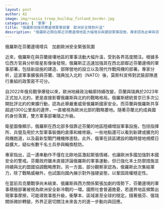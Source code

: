 ```yaml
---
layout: post
author: AI
image: img/russia_troop_buildup_finland_border.jpg
categories: [ '軍事' ]
title: "俄羅斯加強芬蘭邊境軍事部署　歐洲安全情勢升溫"
description: "俄羅斯近期在鄰近芬蘭邊境地區大幅增兵與建設軍事設施，專家認為此舉與芬蘭、瑞典加入北約相關，並加劇歐洲安全緊張氛圍。隨著俄烏戰爭持續、地區局勢變動，國際社會密切關注邊境軍事動態及各方後續回應，擔憂新冷戰格局下摩擦升級對區域穩定形成衝擊。"
---
```

俄羅斯在芬蘭邊境增兵　加劇歐洲安全緊張氛圍

近來，俄羅斯在與芬蘭接壤地區的軍事活動大幅升溫，受到各界高度關注。根據多位西方官員分析衛星影像後發現，俄羅斯正迅速加強其在西北部鄰近芬蘭邊境的軍事部署，包括新設施的建造、部隊營地的設立以及現代作戰飛機的部署。專家分析，這波軍事擴張與芬蘭、瑞典加入北約（NATO）後，莫斯科宣佈對武裝部隊進行重組的政策密不可分。

自2022年俄烏戰爭爆發以來，歐洲地緣政治輪廓持續改變，芬蘭與瑞典於2023年正式加入北約，更是直接影響俄羅斯與北約的戰略格局。俄羅斯總統普京已多次公開批評北約的東擴行動，認為此舉嚴重威脅俄羅斯國家安全。而芬蘭與俄羅斯共享超過1300公里長的邊界，一直被視為歐洲北部的戰略要地。隨著芬蘭北約成員國的身份落實，雙方軍事部署隨之升級。

衛星圖像顯示，俄羅斯在西北部多個靠近芬蘭的地區陸續增設軍事設施，包括指揮所、兵營及用於大型軍事裝備的倉庫和維修廠。一些地點還可以看到新建或擴充的飛機跑道，以及最新型戰鬥機機隊進駐。此外，俄軍在該區建設的臨時營地規模日益擴大，疑似有數千名士兵參與輪換駐防。

專家指出，這一連串動作不僅在北歐地區激起緊張情緒，也讓歐洲多國加強對本國安全的警戒。芬蘭政府雖未直接評論俄羅斯的軍事運動，但已強化本土防禦措施並持續與北約盟國協調戰略應對。另一方面，部分觀察家認為，俄羅斯此次集結軍力，除了戰略威嚇外，也試圖向國內展示對外強硬姿態，以鞏固政權穩定性。

在當前烏克蘭戰爭尚未結束、俄羅斯與西方關係緊張加劇的情勢下，芬蘭邊境的軍事積極部署被視為歐洲安全新冷戰的一環。國際社會普遍擔憂，若邊界地區頻繁出現軍事摩擦，可能導致事態升級，衝擊本、區域甚至全球的穩定。隨著俄芬、俄瑞關係微妙轉變，外界正密切關注未來各方的進一步動向與回應。
